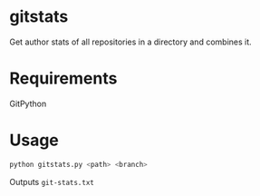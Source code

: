 # gitstats


Get author stats of all repositories in a directory and combines it.

# Requirements
GitPython

# Usage
```sh
python gitstats.py <path> <branch>
```
Outputs ```git-stats.txt``` 
